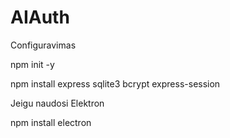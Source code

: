 # AIAuth


Configuravimas

npm init -y

npm install express sqlite3 bcrypt express-session

Jeigu naudosi Elektron 

npm install electron

